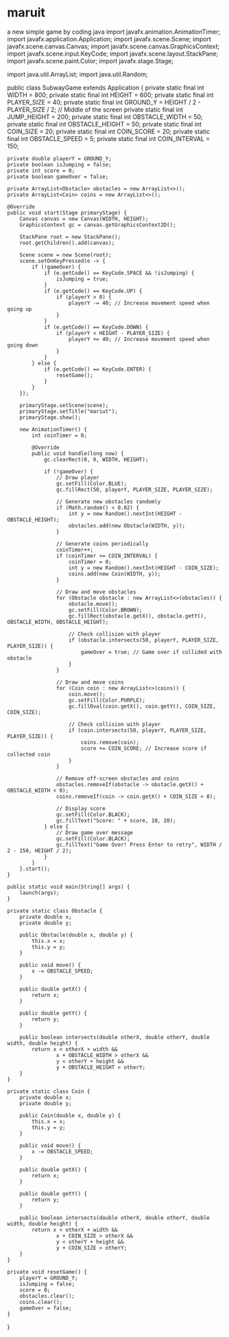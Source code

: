 # maruit
a new simple game by coding java
import javafx.animation.AnimationTimer;
import javafx.application.Application;
import javafx.scene.Scene;
import javafx.scene.canvas.Canvas;
import javafx.scene.canvas.GraphicsContext;
import javafx.scene.input.KeyCode;
import javafx.scene.layout.StackPane;
import javafx.scene.paint.Color;
import javafx.stage.Stage;

import java.util.ArrayList;
import java.util.Random;

public class SubwayGame extends Application {
    private static final int WIDTH = 800;
    private static final int HEIGHT = 600;
    private static final int PLAYER_SIZE = 40;
    private static final int GROUND_Y = HEIGHT / 2 - PLAYER_SIZE / 2; // Middle of the screen
    private static final int JUMP_HEIGHT = 200;
    private static final int OBSTACLE_WIDTH = 50;
    private static final int OBSTACLE_HEIGHT = 50;
    private static final int COIN_SIZE = 20;
    private static final int COIN_SCORE = 20;
    private static final int OBSTACLE_SPEED = 5;
    private static final int COIN_INTERVAL = 150;

    private double playerY = GROUND_Y;
    private boolean isJumping = false;
    private int score = 0;
    private boolean gameOver = false;

    private ArrayList<Obstacle> obstacles = new ArrayList<>();
    private ArrayList<Coin> coins = new ArrayList<>();

    @Override
    public void start(Stage primaryStage) {
        Canvas canvas = new Canvas(WIDTH, HEIGHT);
        GraphicsContext gc = canvas.getGraphicsContext2D();

        StackPane root = new StackPane();
        root.getChildren().add(canvas);

        Scene scene = new Scene(root);
        scene.setOnKeyPressed(e -> {
            if (!gameOver) {
                if (e.getCode() == KeyCode.SPACE && !isJumping) {
                    isJumping = true;
                }
                if (e.getCode() == KeyCode.UP) {
                    if (playerY > 0) {
                        playerY -= 40; // Increase movement speed when going up
                    }
                }
                if (e.getCode() == KeyCode.DOWN) {
                    if (playerY < HEIGHT - PLAYER_SIZE) {
                        playerY += 40; // Increase movement speed when going down
                    }
                }
            } else {
                if (e.getCode() == KeyCode.ENTER) {
                    resetGame();
                }
            }
        });

        primaryStage.setScene(scene);
        primaryStage.setTitle("mariut");
        primaryStage.show();

        new AnimationTimer() {
            int coinTimer = 0;

            @Override
            public void handle(long now) {
                gc.clearRect(0, 0, WIDTH, HEIGHT);

                if (!gameOver) {
                    // Draw player
                    gc.setFill(Color.BLUE);
                    gc.fillRect(50, playerY, PLAYER_SIZE, PLAYER_SIZE);

                    // Generate new obstacles randomly
                    if (Math.random() < 0.02) {
                        int y = new Random().nextInt(HEIGHT - OBSTACLE_HEIGHT);
                        obstacles.add(new Obstacle(WIDTH, y));
                    }

                    // Generate coins periodically
                    coinTimer++;
                    if (coinTimer >= COIN_INTERVAL) {
                        coinTimer = 0;
                        int y = new Random().nextInt(HEIGHT - COIN_SIZE);
                        coins.add(new Coin(WIDTH, y));
                    }

                    // Draw and move obstacles
                    for (Obstacle obstacle : new ArrayList<>(obstacles)) {
                        obstacle.move();
                        gc.setFill(Color.BROWN);
                        gc.fillRect(obstacle.getX(), obstacle.getY(), OBSTACLE_WIDTH, OBSTACLE_HEIGHT);

                        // Check collision with player
                        if (obstacle.intersects(50, playerY, PLAYER_SIZE, PLAYER_SIZE)) {
                            gameOver = true; // Game over if collided with obstacle
                        }
                    }

                    // Draw and move coins
                    for (Coin coin : new ArrayList<>(coins)) {
                        coin.move();
                        gc.setFill(Color.PURPLE);
                        gc.fillOval(coin.getX(), coin.getY(), COIN_SIZE, COIN_SIZE);

                        // Check collision with player
                        if (coin.intersects(50, playerY, PLAYER_SIZE, PLAYER_SIZE)) {
                            coins.remove(coin);
                            score += COIN_SCORE; // Increase score if collected coin
                        }
                    }

                    // Remove off-screen obstacles and coins
                    obstacles.removeIf(obstacle -> obstacle.getX() + OBSTACLE_WIDTH < 0);
                    coins.removeIf(coin -> coin.getX() + COIN_SIZE < 0);

                    // Display score
                    gc.setFill(Color.BLACK);
                    gc.fillText("Score: " + score, 10, 20);
                } else {
                    // Draw game over message
                    gc.setFill(Color.BLACK);
                    gc.fillText("Game Over! Press Enter to retry", WIDTH / 2 - 150, HEIGHT / 2);
                }
            }
        }.start();
    }

    public static void main(String[] args) {
        launch(args);
    }

    private static class Obstacle {
        private double x;
        private double y;

        public Obstacle(double x, double y) {
            this.x = x;
            this.y = y;
        }

        public void move() {
            x -= OBSTACLE_SPEED;
        }

        public double getX() {
            return x;
        }

        public double getY() {
            return y;
        }

        public boolean intersects(double otherX, double otherY, double width, double height) {
            return x < otherX + width &&
                    x + OBSTACLE_WIDTH > otherX &&
                    y < otherY + height &&
                    y + OBSTACLE_HEIGHT > otherY;
        }
    }

    private static class Coin {
        private double x;
        private double y;

        public Coin(double x, double y) {
            this.x = x;
            this.y = y;
        }

        public void move() {
            x -= OBSTACLE_SPEED;
        }

        public double getX() {
            return x;
        }

        public double getY() {
            return y;
        }

        public boolean intersects(double otherX, double otherY, double width, double height) {
            return x < otherX + width &&
                    x + COIN_SIZE > otherX &&
                    y < otherY + height &&
                    y + COIN_SIZE > otherY;
        }
    }

    private void resetGame() {
        playerY = GROUND_Y;
        isJumping = false;
        score = 0;
        obstacles.clear();
        coins.clear();
        gameOver = false;
    }
}
